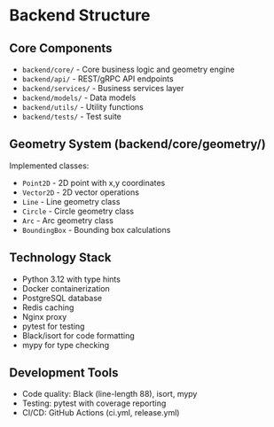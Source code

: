 # Backend Structure

## Core Components
- `backend/core/` - Core business logic and geometry engine
- `backend/api/` - REST/gRPC API endpoints
- `backend/services/` - Business services layer
- `backend/models/` - Data models
- `backend/utils/` - Utility functions
- `backend/tests/` - Test suite

## Geometry System (backend/core/geometry/)
Implemented classes:
- `Point2D` - 2D point with x,y coordinates
- `Vector2D` - 2D vector operations
- `Line` - Line geometry class
- `Circle` - Circle geometry class
- `Arc` - Arc geometry class
- `BoundingBox` - Bounding box calculations

## Technology Stack
- Python 3.12 with type hints
- Docker containerization
- PostgreSQL database
- Redis caching
- Nginx proxy
- pytest for testing
- Black/isort for code formatting
- mypy for type checking

## Development Tools
- Code quality: Black (line-length 88), isort, mypy
- Testing: pytest with coverage reporting
- CI/CD: GitHub Actions (ci.yml, release.yml)
